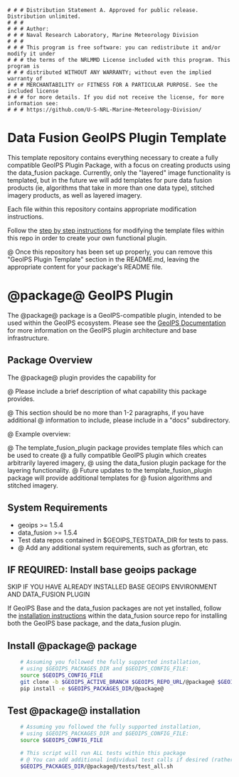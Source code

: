     # # # Distribution Statement A. Approved for public release. Distribution unlimited.
    # # #
    # # # Author:
    # # # Naval Research Laboratory, Marine Meteorology Division
    # # #
    # # # This program is free software: you can redistribute it and/or modify it under
    # # # the terms of the NRLMMD License included with this program. This program is
    # # # distributed WITHOUT ANY WARRANTY; without even the implied warranty of
    # # # MERCHANTABILITY or FITNESS FOR A PARTICULAR PURPOSE. See the included license
    # # # for more details. If you did not receive the license, for more information see:
    # # # https://github.com/U-S-NRL-Marine-Meteorology-Division/


Data Fusion GeoIPS Plugin Template 
============================================

This template repository contains everything necessary to create a fully compatible GeoIPS Plugin Package,
with a focus on creating products using the data_fusion package. Currently, only the "layered" image
functionality is templated, but in the future we will add templates for pure data fusion products (ie,
algorithms that take in more than one data type), stitched imagery products, as well as layered imagery.

Each file within this repository contains appropriate modification instructions.

Follow the 
[step by step instructions](https://github.com/NRLMMD-GEOIPS/template_basic_plugin/blob/dev/docs/template_instructions.rst)
for modifying the template files within this repo in order to create your own functional plugin.

@ Once this repository has been set up properly, you can remove this "GeoIPS Plugin Template" section in the README.md,
leaving the appropriate content for your package's README file.


@package@ GeoIPS Plugin
==========================

The @package@ package is a GeoIPS-compatible plugin, intended to be used within the GeoIPS ecosystem.
Please see the 
[GeoIPS Documentation](https://github.com/NRLMMD-GEOIPS/geoips/blob/main/README.md)
for more information on the GeoIPS plugin architecture and base infrastructure.

Package Overview
-----------------

The @package@ plugin provides the capability for 

@ Please include a brief description of what capability this package provides.

@ This section should be no more than 1-2 paragraphs, if you have additional
@ information to include, please include in a "docs" subdirectory.

@ Example overview:

@ The template_fusion_plugin package provides template files which can be used to create
@ a fully compatible GeoIPS plugin which creates arbitrarily layered imagery,
@ using the data_fusion plugin package for the layering functionality.
@ Future updates to the template_fusion_plugin package will provide additional templates for
@ fusion algorithms and stitched imagery.

System Requirements
---------------------

* geoips >= 1.5.4
* data_fusion >= 1.5.4
* Test data repos contained in $GEOIPS_TESTDATA_DIR for tests to pass.
* @ Add any additional system requirements, such as gfortran, etc

IF REQUIRED: Install base geoips package
------------------------------------------------------------
SKIP IF YOU HAVE ALREADY INSTALLED BASE GEOIPS ENVIRONMENT AND DATA_FUSION PLUGIN

If GeoIPS Base and the data_fusion packages are not yet installed, follow the
[installation instructions](https://github.com/NRLMMD-GEOIPS/data_fusion)
within the data_fusion source repo for installing both the
GeoIPS base package, and the data_fusion plugin.

Install @package@ package
----------------------------
```bash
    # Assuming you followed the fully supported installation,
    # using $GEOIPS_PACKAGES_DIR and $GEOIPS_CONFIG_FILE:
    source $GEOIPS_CONFIG_FILE
    git clone -b $GEOIPS_ACTIVE_BRANCH $GEOIPS_REPO_URL/@package@ $GEOIPS_PACKAGES_DIR/@package@
    pip install -e $GEOIPS_PACKAGES_DIR/@package@
```

Test @package@ installation
-----------------------------
```bash
    # Assuming you followed the fully supported installation,
    # using $GEOIPS_PACKAGES_DIR and $GEOIPS_CONFIG_FILE:
    source $GEOIPS_CONFIG_FILE

    # This script will run ALL tests within this package
    # @ You can add additional individual test calls if desired (rather than forcing the user to run the full test)
    $GEOIPS_PACKAGES_DIR/@package@/tests/test_all.sh
```

